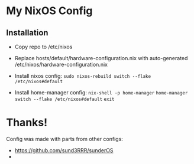 # My NixOS Config


## Installation

- Copy repo to /etc/nixos
- Replace hosts/default/hardware-configuration.nix with auto-generated /etc/nixos/hardware-configuration.nix

- Install nixos config:
`sudo nixos-rebuild switch --flake /etc/nixos#default`

- Install home-manager config:
`nix-shell -p home-manager`
`home-manager switch --flake /etc/nixos#default`
`exit`


# Thanks!

Config was made with parts from other configs:
- https://github.com/sund3RRR/sunderOS
- 